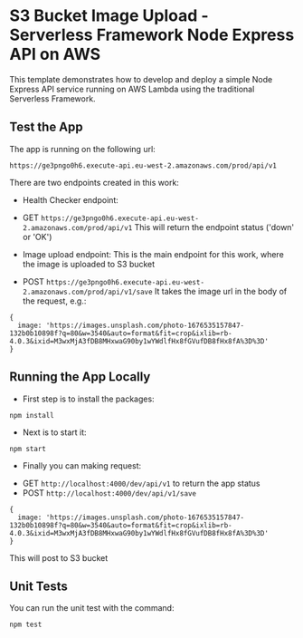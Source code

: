 # S3 Bucket Image Upload - Serverless Framework Node Express API on AWS

This template demonstrates how to develop and deploy a simple Node Express API service running on AWS Lambda using the traditional Serverless Framework.

## Test the App
The app is running on the following url: 
```console 
https://ge3pngo0h6.execute-api.eu-west-2.amazonaws.com/prod/api/v1
```

There are two endpoints created in this work:
* Health Checker endpoint:
-	GET ```https://ge3pngo0h6.execute-api.eu-west-2.amazonaws.com/prod/api/v1```
This will return the endpoint status ('down' or 'OK')

* Image upload endpoint:
This is the main endpoint for this work, where the image is uploaded to S3 bucket
-	POST ```https://ge3pngo0h6.execute-api.eu-west-2.amazonaws.com/prod/api/v1/save```
It takes the image url in the body of the request, e.g.:
```console 
{
  image: 'https://images.unsplash.com/photo-1676535157847-132b0b10898f?q=80&w=3540&auto=format&fit=crop&ixlib=rb-4.0.3&ixid=M3wxMjA3fDB8MHxwaG90by1wYWdlfHx8fGVufDB8fHx8fA%3D%3D'
}
```


## Running the App Locally

* First step is to install the packages:
```console 
npm install
```

* Next is to start it:
```console 
npm start
```

* Finally you can making request:
- GET ```http://localhost:4000/dev/api/v1``` to return the app status
- POST ```http://localhost:4000/dev/api/v1/save```
```console 
{
  image: 'https://images.unsplash.com/photo-1676535157847-132b0b10898f?q=80&w=3540&auto=format&fit=crop&ixlib=rb-4.0.3&ixid=M3wxMjA3fDB8MHxwaG90by1wYWdlfHx8fGVufDB8fHx8fA%3D%3D'
}
```
This will post to S3 bucket

## Unit Tests
You can run the unit test with the command:
```console 
npm test
```
